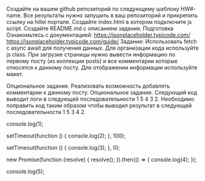 Создайте на вашем github репозиторий по следующему шаблону HW#-name. Все результаты нужно запушить в ваш репозиторий и прикрепить ссылку на hillel портале.
Создайте index.html в котором подключите js script.
Создайте README.md с описанием задания.
Подготовка
Ознакомьтесь с документацией:
https://jsonplaceholder.typicode.com/  
https://jsonplaceholder.typicode.com/guide/
Задание:
Использовать fetch с async await для получения данных. Для организации кода используйте js class.
При загрузке страницы нужно вывести информацию по первому посту (из коллекции posts) и все комментарии которые относятся к данному посту.
Для отображении информации используйте макет.

Опциональное задание. Реализовать возможность добавлять комментарии к данному посту.
Опциональное задание. Следующий код выводит логи в следующей последовательности 1 5 4 3 2. Необходимо поправить код таким образом чтобы выводил результат в следующей последовательности 1 5 3 4 2.
 
console.log(1);
 
setTimeout(function () {
    console.log(2);
}, 100);
 
setTimeout(function () {
    console.log(3);
}, 0);
 
new Promise(function (resolve) {
    resolve();
}).then(() => {
    console.log(4);
});
 
console.log(5);
 

